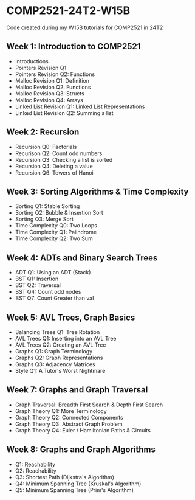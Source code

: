 # COMP2521-24T2-W15B

Code created during my W15B tutorials for COMP2521 in 24T2

## Week 1: Introduction to COMP2521

- Introductions
- Pointers Revision Q1
- Pointers Revision Q2: Functions
- Malloc Revision Q1: Definition
- Malloc Revision Q2: Functions
- Malloc Revision Q3: Structs
- Malloc Revision Q4: Arrays
- Linked List Revision Q1: Linked List Representations
- Linked List Revision Q2: Summing a list

## Week 2: Recursion

- Recursion Q0: Factorials
- Recurison Q2: Count odd numbers
- Recursion Q3: Checking a list is sorted
- Recursion Q4: Deleting a value
- Recursion Q6: Towers of Hanoi

## Week 3: Sorting Algorithms & Time Complexity

- Sorting Q1: Stable Sorting
- Sorting Q2: Bubble & Insertion Sort
- Sorting Q3: Merge Sort
- Time Complexity Q0: Two Loops
- Time Complexity Q1: Palindrome
- Time Complexity Q2: Two Sum

## Week 4: ADTs and Binary Search Trees

- ADT Q1: Using an ADT (Stack)
- BST Q1: Insertion
- BST Q2: Traversal
- BST Q4: Count odd nodes
- BST Q7: Count Greater than val

## Week 5: AVL Trees, Graph Basics

- Balancing Trees Q1: Tree Rotation
- AVL Trees Q1: Inserting into an AVL Tree
- AVL Trees Q2: Creating an AVL Tree
- Graphs Q1: Graph Terminology
- Graphs Q2: Graph Representations
- Graphs Q3: Adjacency Matrices
- Style Q1: A Tutor's Worst Nightmare

## Week 7: Graphs and Graph Traversal

- Graph Traversal: Breadth First Search & Depth First Search
- Graph Theory Q1: More Terminology
- Graph Theory Q2: Connected Components
- Graph Theory Q3: Abstract Graph Problem
- Graph Theory Q4: Euler / Hamiltonian Paths & Circuits

## Week 8: Graphs and Graph Algorithms

- Q1: Reachability
- Q2: Reachability
- Q3: Shortest Path (Dijkstra's Algorithm)
- Q4: Minimum Spanning Tree (Kruskal's Algorithm)
- Q5: Minimum Spanning Tree (Prim's Algorithm)
